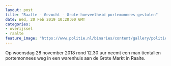 ```yaml
---
layout: post
title: "Raalte - Gezocht - Grote hoeveelheid portemonnees gestolen"
date: Wed, 20 Feb 2019 10:20:00 GMT
categories: 
- overijssel 
- raalte 
feature_image: "https://www.politie.nl/binaries/content/gallery/politie/gezocht/verdachten/2019/februari/02-on/2018568156-1.jpg"
---
```


Op woensdag 28 november 2018 rond 12.30 uur neemt een man tientallen portemonnees weg in een warenhuis aan de Grote Markt in Raalte.
